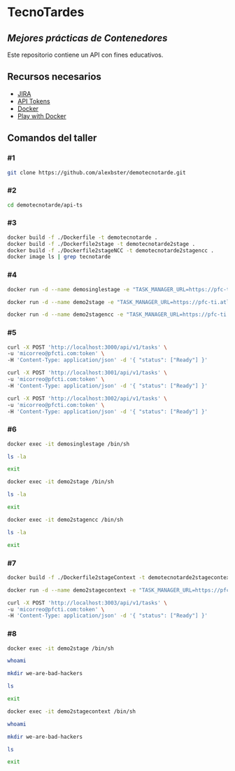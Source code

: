 # TecnoTardes
## _Mejores prácticas de Contenedores_

Este repositorio contiene un API con fines educativos.

## Recursos necesarios

- [JIRA](https://pfc-ti.atlassian.net/jira/dashboards/last-visited)
- [API Tokens](https://id.atlassian.com/manage-profile/security/api-tokens)
- [Docker](https://www.docker.com)
- [Play with Docker](https://labs.play-with-docker.com)

## Comandos del taller

### #1

```sh
git clone https://github.com/alexbster/demotecnotarde.git
```
### #2

```sh
cd demotecnotarde/api-ts
```
### #3

```sh
docker build -f ./Dockerfile -t demotecnotarde .
docker build -f ./Dockerfile2stage -t demotecnotarde2stage .
docker build -f ./Dockerfile2stageNCC -t demotecnotarde2stagencc .
docker image ls | grep tecnotarde
```

### #4

```sh
docker run -d --name demosinglestage -e "TASK_MANAGER_URL=https://pfc-ti.atlassian.net" -p 3000:8080 demotecnotarde

docker run -d --name demo2stage -e "TASK_MANAGER_URL=https://pfc-ti.atlassian.net" -p 3001:8080 demotecnotarde2stage

docker run -d --name demo2stagencc -e "TASK_MANAGER_URL=https://pfc-ti.atlassian.net" -p 3002:8080 demotecnotarde2stagencc
```

### #5

```sh
curl -X POST 'http://localhost:3000/api/v1/tasks' \
-u 'micorreo@pfcti.com:token' \
-H 'Content-Type: application/json' -d '{ "status": ["Ready"] }'
```

```sh
curl -X POST 'http://localhost:3001/api/v1/tasks' \
-u 'micorreo@pfcti.com:token' \
-H 'Content-Type: application/json' -d '{ "status": ["Ready"] }'
```

```sh
curl -X POST 'http://localhost:3002/api/v1/tasks' \
-u 'micorreo@pfcti.com:token' \
-H 'Content-Type: application/json' -d '{ "status": ["Ready"] }'
```

### #6

```sh
docker exec -it demosinglestage /bin/sh
```

```sh
ls -la
```

```sh
exit
```

```sh
docker exec -it demo2stage /bin/sh
```

```sh
ls -la
```

```sh
exit
```

```sh
docker exec -it demo2stagencc /bin/sh
```

```sh
ls -la
```

```sh
exit
```

### #7

```sh
docker build -f ./Dockerfile2stageContext -t demotecnotarde2stagecontext .

docker run -d --name demo2stagecontext -e "TASK_MANAGER_URL=https://pfc-ti.atlassian.net" -p 3003:8080 demotecnotarde2stagecontext
```

```sh
curl -X POST 'http://localhost:3003/api/v1/tasks' \
-u 'micorreo@pfcti.com:token' \
-H 'Content-Type: application/json' -d '{ "status": ["Ready"] }'
```

### #8

```sh
docker exec -it demo2stage /bin/sh
```

```sh
whoami
```

```sh
mkdir we-are-bad-hackers
```

```sh
ls
```

```sh
exit
```

```sh
docker exec -it demo2stagecontext /bin/sh
```

```sh
whoami
```

```sh
mkdir we-are-bad-hackers
```

```sh
ls
```

```sh
exit
```